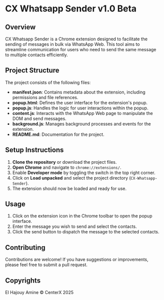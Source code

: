 # CX Whatsapp Sender v1.0 Beta

## Overview
CX Whatsapp Sender is a Chrome extension designed to facilitate the sending of messages in bulk via WhatsApp Web. This tool aims to streamline communication for users who need to send the same message to multiple contacts efficiently.

## Project Structure
The project consists of the following files:

- **manifest.json**: Contains metadata about the extension, including permissions and file references.
- **popup.html**: Defines the user interface for the extension's popup.
- **popup.js**: Handles the logic for user interactions within the popup.
- **content.js**: Interacts with the WhatsApp Web page to manipulate the DOM and send messages.
- **background.js**: Manages background processes and events for the extension.
- **README.md**: Documentation for the project.

## Setup Instructions
1. **Clone the repository** or download the project files.
2. **Open Chrome** and navigate to `chrome://extensions/`.
3. Enable **Developer mode** by toggling the switch in the top right corner.
4. Click on **Load unpacked** and select the project directory (`CX-Whatsapp-Sender`).
5. The extension should now be loaded and ready for use.

## Usage
1. Click on the extension icon in the Chrome toolbar to open the popup interface.
2. Enter the message you wish to send and select the contacts.
3. Click the send button to dispatch the message to the selected contacts.

## Contributing
Contributions are welcome! If you have suggestions or improvements, please feel free to submit a pull request.

## Copyrights
El Hajouy Amine © CenterX 2025